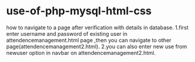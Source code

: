 # use-of-php-mysql-html-css
how to navigate to a page after verification with details in database. 
1.first enter username and password of existing user in attendencemanagement.html page ,then you can navigate to other page(attendencemanagement2.html).
2.you can also enter new use from newuser option in navbar on attendencemanagement2.html.
